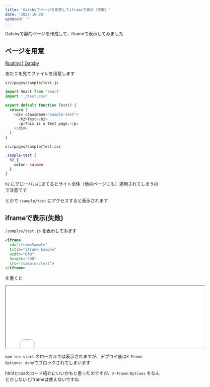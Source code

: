 ```yaml
---
title: 'Gatsbyでページを用意してiframeで表示（失敗）'
date: '2023-10-20'
updated: ''
---
```


Gatsbyで静的ページを作成して、iframeで表示してみました

## ページを用意

[Routing \| Gatsby](https://www.gatsbyjs.com/docs/reference/routing/creating-routes/)

あたりを見てファイルを用意します

`src/pages/sample/test.js`  

```js
import React from 'react'
import './test.css'

export default function Test() {
  return (
    <div className="sample-test">
      <h2>Test</h2>
      <p>This is a test page.</p>
    </div>
  )
}
```

`src/pages/sample/test.css`  

```css
.sample-test {
  h2 {
    color: salmon
  }
}
```

`h2` にグローバルにあてるとサイト全体（他のページにも）適用されてしまうので注意です

とかで `/sample/test` にアクセスすると表示されます

## iframeで表示(失敗)

`/samples/test.js` を表示してみます  

```html
<iframe
  id="iframeSample"
  title="iframe Sample"
  width="640"
  height="200"
  src="/samples/test">
</iframe>
```

を書くと

<iframe
  id="iframeSample"
  title="iframe Sample"
  width="640"
  height="200"
  src="/samples/test/">
</iframe>

`npm run start` のローカルでは表示されますが、デプロイ後は`X-Frame-Options: deny`でブロックされてしまいます  

htmlとcssのコード紹介にいいかもと思ったのですが、`X-Frame-Options` をなんとかしないとiframeは使えないですね

